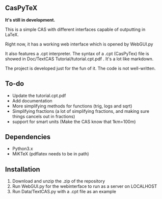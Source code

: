 CasPyTeX
------------------------------
**It's still in development.**

This is a simple CAS with different interfaces capable of outputting in LaTeX.

Right now, it has a working web interface which is opened by WebGUI.py

It also features a .cpt interpreter. The syntax of a .cpt (CasPyTex) file is showed in Doc/TextCAS Tutorial/tutorial.cpt.pdf . It's a lot like markdown.

The project is developed just for the fun of it. The code is not  well-written.

To-do
-------------
- Update the tutorial.cpt.pdf
- Add documentation
- More simplifying methods for functions (trig, logs and sqrt)
- Simplifying fractions (a lot of simplifying fractions, and making sure things cancels out in fractions)
- support for smart units (Make the CAS know that 1km=100m)

Dependencies
-------------
- Python3.x
- MiKTeX (pdflatex needs to be in path)

Installation
--------------
1. Download and unzip the .zip of the repository
2. Run WebGUI.py for the webinterface to run as a server on LOCALHOST
3. Run Data/TextCAS.py with a .cpt file as an example 
